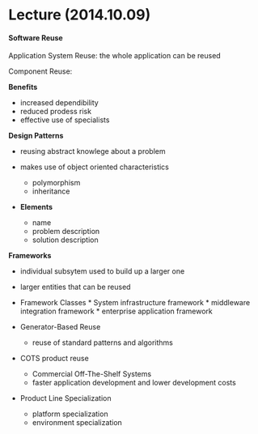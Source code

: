 # Lecture (2014.10.09)

#### Software Reuse

Application System Reuse: the whole application can be reused

Component Reuse:

**Benefits**
* increased dependibility
* reduced prodess risk
* effective use of specialists

**Design Patterns**
* reusing abstract knowlege about a problem
* makes use of object oriented characteristics
    * polymorphism
    * inheritance

* **Elements**
    * name
    * problem description
    * solution description

**Frameworks**
* individual subsytem used to build up a larger one
* larger entities that can be reused
* Framework Classes
        * System infrastructure framework
        * middleware integration framework
        * enterprise application framework

* Generator-Based Reuse
    * reuse of standard patterns and algorithms

* COTS product reuse
    * Commercial Off-The-Shelf Systems
    * faster application development and lower development costs

* Product Line Specialization
    * platform specialization
    * environment specialization
